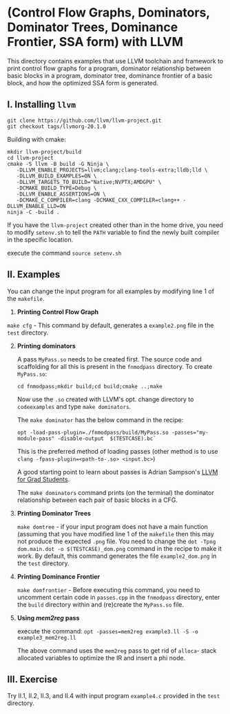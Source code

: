# (Control Flow Graphs, Dominators, Dominator Trees, Dominance Frontier, SSA form) with LLVM

This directory contains examples that use LLVM toolchain and framework to print control flow graphs for a program, dominator relationship between basic blocks in a program, dominator tree, dominance frontier of a basic block, and how the optimized SSA form is generated.

## I. Installing `llvm`

```
git clone https://github.com/llvm/llvm-project.git
git checkout tags/llvmorg-20.1.0
```

Building with cmake:
```
mkdir llvm-project/build
cd llvm-project
cmake -S llvm -B build -G Ninja \
   -DLLVM_ENABLE_PROJECTS=llvm;clang;clang-tools-extra;lldb;lld \
   -DLLVM_BUILD_EXAMPLES=ON \
   -DLLVM_TARGETS_TO_BUILD="Native;NVPTX;AMDGPU" \
   -DCMAKE_BUILD_TYPE=Debug \
   -DLLVM_ENABLE_ASSERTIONS=ON \
   -DCMAKE_C_COMPILER=clang -DCMAKE_CXX_COMPILER=clang++ -DLLVM_ENABLE_LLD=ON
ninja -C -build . 
```
If you have the `llvm-project` created other than in the home drive, you need to modify `setenv.sh` to tell the `PATH` variable to find the newly built compiler in the specific location. 

execute the command `source setenv.sh`

## II. Examples
You can change the input program for all examples by modifying line 1 of the `makefile`.

1. **Printing Control Flow Graph**
 
  `make cfg` - This command by default, generates a `example2.png` file in the `test` directory. 
 
2. **Printing dominators**

   A pass `MyPass.so` needs to be created first. The source code and scaffolding for all this is present in the `fnmodpass` directory. To create `MyPass.so`:

    ```
    cd fnmodpass;mkdir build;cd build;cmake ..;make
    ```

    Now use the `.so` created with LLVM's opt. change directory to `codeexamples` and type `make dominators`. 


    The `make dominator` has the below command in the recipe:
 
    ```
    opt -load-pass-plugin=./fnmodpass/build/MyPass.so -passes="my-module-pass" -disable-output  $(TESTCASE).bc`
    ```
    This is the preferred method of loading passes (other method is to use `clang -fpass-plugin=<path-to-.so> <input.bc>`)

    A good starting point to learn about passes is Adrian Sampson's [LLVM for Grad Students](https://www.cs.cornell.edu/~asampson/blog/llvm.html).

    The `make dominators` command prints (on the terminal) the dominator relationship between each pair of basic blocks in a CFG.

3. **Printing Dominator Trees**

    `make domtree` - if your input program does not have a main function (assuming that you have modified line 1 of the `makefile` then this may not produce the expected `.png` file. You need to change the `dot -Tpng dom.main.dot -o $(TESTCASE)_dom.png` command in the recipe to make it work. By default, this command generates the file `example2_dom.png` in the `test` directory.
    
4. **Printing Dominance Frontier**

    `make domfrontier` - Before executing this command, you need to uncomment certain code in `passes.cpp` in the `fnmodpass` directory, enter the `build` directory within and (re)create the `MyPass.so` file. 

5. **Using *mem2reg* pass**

   execute the command: `opt -passes=mem2reg example3.ll -S -o example3_mem2reg.ll`

   The above command uses the `mem2reg` pass to get rid of `alloca`- stack allocated variables to optimize the IR and insert a phi node.


## III. Exercise
Try II.1, II.2, II.3, and II.4 with input program `example4.c` provided in the `test` directory.
